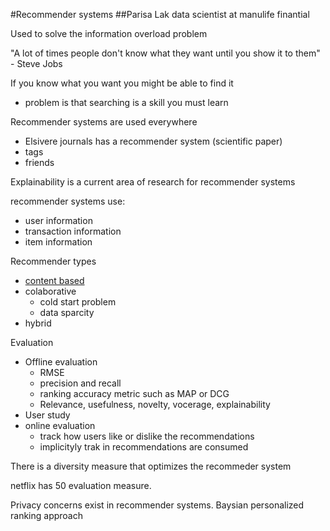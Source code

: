 #Recommender systems
##Parisa Lak
data scientist at manulife finantial

Used to solve the information overload problem

"A lot of times people don't know what they want until you show
it to them" - Steve Jobs

If you know what you want you might be able to find it
 - problem is that searching is a skill you must learn

Recommender systems are used everywhere

 - Elsivere journals has a recommender system (scientific paper)
 - tags
 - friends

Explainability is a current area of research for recommender
systems

recommender systems use:
 - user information
 - transaction information
 - item information

Recommender types
 - [content based](./content-based.md)
 - colaborative
	 - cold start problem
	 - data sparcity
 - hybrid

Evaluation
 - Offline evaluation
	 - RMSE
	 - precision and recall
	 - ranking accuracy metric such as MAP or DCG
	 - Relevance, usefulness, novelty, vocerage,
	   explainability
 - User study
 - online evaluation
	 - track how users like or dislike the recommendations
	 - implicityly trak in recommendations are consumed

There is a diversity measure that optimizes the recommeder
system

netflix has 50 evaluation measure.

Privacy concerns exist in recommender systems.
Baysian personalized ranking approach


